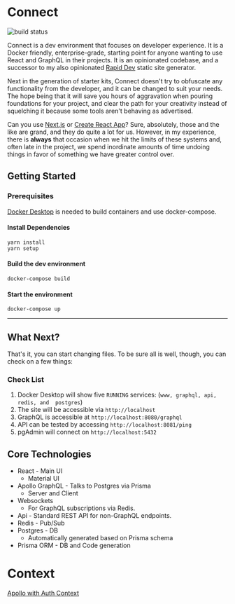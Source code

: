 # Connect
![build status](https://github.com/dfederspiel/connect/actions/workflows/main.yml/badge.svg)

Connect is a dev environment that focuses on developer experience. It is a Docker friendly, enterprise-grade, starting point for anyone wanting to use React and GraphQL in their projects. It is an opinionated codebase, and a successor to my also opinionated [Rapid Dev](https://github.com/dfederspiel/rapid-dev) static site generator.

Next in the generation of starter kits, Connect doesn't try to obfuscate any functionality from the developer, and it can be changed to suit your needs. The hope being that it will save you hours of aggravation when pouring foundations for your project, and clear the path for your creativity instead of squelching it because some tools aren't behaving as advertised.

Can you use [Next.js](https://nextjs.org/) or [Create React App](https://reactjs.org/docs/create-a-new-react-app.html)? Sure, absolutely, those and the like are grand, and they do quite a lot for us. However, in my experience, there is **always** that occasion when we hit the limits of these systems and, often late in the project, we spend inordinate amounts of time undoing things in favor of something we have greater control over.

## Getting Started 
### Prerequisites
[Docker Desktop](https://www.docker.com/products/docker-desktop) is needed to build containers and use docker-compose.

#### Install Dependencies
```
yarn install
yarn setup
```
#### Build the dev environment
```
docker-compose build
```
#### Start the environment
```
docker-compose up
```

---

## What Next?  
That's it, you can start changing files. To be sure all is well, though, you can check on a few things:

### Check List  

1. Docker Desktop will show five `RUNNING` services: (`www, graphql, api, redis, and  postgres`)
2. The site will be accessible via `http://localhost`
3. GraphQL is accessible at `http://localhost:8080/graphql`
4. API can be tested by accessing `http://localhost:8081/ping`
5. pgAdmin will connect on `http://localhost:5432`

## Core Technologies
* React - Main UI  
    * Material UI
* Apollo GraphQL - Talks to Postgres via Prisma
    * Server and Client
* Websockets
    * For GraphQL subscriptions via Redis.
* Api - Standard REST API for non-GraphQL endpoints.
* Redis - Pub/Sub
* Postgres - DB
    * Automatically generated based on Prisma schema
* Prisma ORM - DB and Code generation

# Context
[Apollo with Auth Context](www/src/context/ApolloAuthContext/README.md)